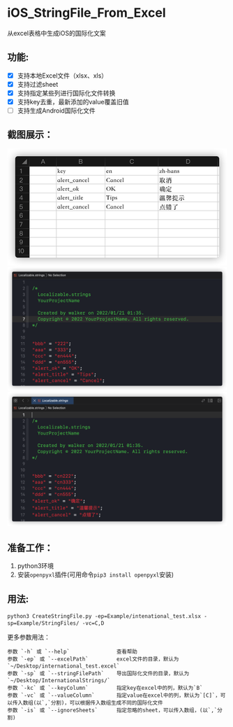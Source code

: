 # iOS_StringFile_From_Excel
从excel表格中生成iOS的国际化文案

## 功能:
- [x] 支持本地Excel文件（xlsx、xls）
- [x] 支持过滤sheet 
- [x] 支持指定某些列进行国际化文件转换
- [x] 支持key去重，最新添加的value覆盖旧值
- [ ] 支持生成Android国际化文件

## 截图展示：
![Excel 示例](https://github.com/ghostlordstar/iOS_StringFile_From_Excel/blob/main/shot/excel.png?raw=true)
![en Localizable.strings 示例](https://github.com/ghostlordstar/iOS_StringFile_From_Excel/blob/main/shot/en.png?raw=true)
![zh-hans Localizable.strings 示例](https://github.com/ghostlordstar/iOS_StringFile_From_Excel/blob/main/shot/zh-hans.png?raw=true)

## 准备工作：
1. python3环境
2. 安装`openpyxl`插件(可用命令`pip3 install openpyxl`安装)

## 用法:
```commandline
python3 CreateStringFile.py -ep=Example/intenational_test.xlsx -sp=Example/StringFiles/ -vc=C,D 
```
更多参数用法：
```commandline
参数 `-h` 或 `--help`               查看帮助
参数 `-ep` 或 `--excelPath`         excel文件的目录，默认为`~/Desktop/international_test.excel`
参数 `-sp` 或 `--stringFilePath`    导出国际化文件的目录，默认为`~/Desktop/InternationalStrings/`
参数 `-kc` 或 `--keyColumn`         指定key在excel中的列，默认为`B`
参数 `-vc` 或 `--valueColumn`       指定value在excel中的列，默认为`[C]`，可以传入数组(以`,`分割)，可以根据传入数组生成不同的国际化文件
参数 `-is` 或 `--ignoreSheets`      指定忽略的sheet，可以传入数组，(以`,`分割)
```
